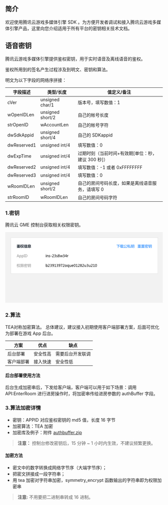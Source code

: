 ## 简介

欢迎使用腾讯云游戏多媒体引擎 SDK 。为方便开发者调试和接入腾讯云游戏多媒体引擎产品，这里向您介绍适用于所有平台的密钥相关技术文档。

## 语音密钥
腾讯云游戏多媒体引擎提供鉴权密钥，用于实时语音及离线语音的鉴权。

鉴权所用到的签名产生过程涉及到明文、密钥和算法。

明文为以下字段的网络序拼接：


|字段描述    		| 类型/长度			| 值定义/备注|
| ---------------- |-------------------|--------------|
| cVer				|unsigned char/1	|版本号，填写数值：1		|
| wOpenIDLen		|unsigned short/2	|自己的帐号长度	|
| strOpenID			|wAccountLen		|自己的帐号字符	|
| dwSdkAppid		|unsigned short/4	|自己的 SDKappid		|
| dwReserved1		|unsigned int/4		|填写数值：0				|
| dwExpTime		|unsigned int/4		|过期时刻（当前时间+有效期[单位：秒，建议 300 秒]）|
| dwReserved2		|unsigned int/4		|填写数值：-1 或者 0xFFFFFFFF|
| dwReserved3		|unsigned int/4		|填写数值：0				|
| wRoomIDLen		|unsigned short/2	|自己的房间号码长度，如果是离线语音服务，请填写 0				|
| strRoomID			|wRoomIDLen		|自己的房间号码字符				|

### 1.密钥
腾讯云 GME 控制台获取相关权限密钥。

![image](Image/j10.png)

### 2.算法
TEA对称加密算法。
总体建议，建议接入初期使用客户端部署方案，后面可优化为部署在游戏 App 后台。

|方案       		| 优点        		| 缺点																																|
| ------------- |-------------|-------------| 
| 后台部署    		|安全性高	|需要后台开发联调|
| 客户端部署      	|接入快速	|安全性低|


#### 后台部署使用方法
后台生成加密串后，下发给客户端，客户端可以用于如下场景：调用 API:EnterRoom 进行进房操作时，将加密串传给进房参数的 authBuffer 字段。




### 3.算法加密详情
- 密钥：APPID 对应鉴权密钥的 md5 值，长度 16 字节
- 加密算法：TEA 加密
- 加密库及例子：附件 [authbuffer.zip](https://main.qcloudimg.com/raw/c8be793e20c85114499f52e0f8c29190.zip)

>**注意：**
> 控制台修改密钥后，15 分钟 ~ 1 小时内生效，不建议频繁更换。


#### 加密方法	
- 密文中的数字转换成网络字节序（大端字节序）；
- 把密文拼接成一段字符串；
- 用 tea 加密对字符串加密，symmetry_encrypt 函数输出的字符串即为权限加密串

>**注意:**
>不用要把二进制串转成 16 进制。



